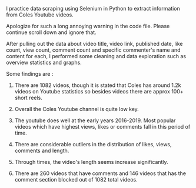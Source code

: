 I practice data scraping using Selenium in Python to extract information from Coles Youtube videos.

Apologize for such a long annoying warning in the code file. Please continue scroll down and ignore that.

After pulling out the data about video title, video link, published date, like count, view count, comment count and specific commenter's name and content for each, I performed some cleaning and data exploration such as overview statistics and graphs.

Some findings are : 

1) There are 1082 videos, though it is stated that Coles has around 1.2k videos on Youtube statistics so besides videos there are approx 100+ short reels.

2) Overall the Coles Youtube channel is quite low key.

3) The youtube does well at the early years 2016-2019. Most popular videos which have highest views, likes or comments fall in this period of time. 

4) There are considerable outliers in the distribution of likes, views, comments and length.

5) Through times, the video's length seems increase significantly.

6) There are 260 videos that have comments and 146 videos that has the comment section blocked out of 1082 total videos.
